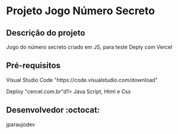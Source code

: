 <h1>Projeto Jogo Número Secreto</h1>

## Descrição do projeto 

<p align="justify">
Jogo do número secreto criado em JS, para teste Deply com Vercel
</p>

## Pré-requisitos


<dl>Visual Studio Code "https://code.visualstudio.com/download"</dl>
<d1>Deploy "cercel.com.br"d1>
<d1>Java Script, Html e Css</d1>


## Desenvolvedor :octocat:
jparaujodev
